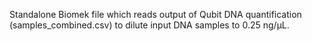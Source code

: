 Standalone Biomek file which reads output of Qubit DNA quantification (samples_combined.csv) to dilute input DNA samples to 0.25 ng/µL. 
